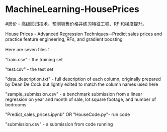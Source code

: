 # MachineLearning-HousePrices
#房价 - 高级回归技术。预测销售价格并练习特征工程、RF 和梯度提升。

House Prices - Advanced Regression Techniques--Predict sales prices and practice feature engineering, RFs, and gradient boosting

Here are seven files：

"train.csv" - the training set

"test.csv" - the test set

"data_description.txt" - full description of each column, originally prepared by Dean De Cock but lightly edited to match the column names used here

"sample_submission.csv" - a benchmark submission from a linear regression on year and month of sale, lot square footage, and number of bedrooms

"Predict_sales_prices.ipynb" OR "HouseCode.py"- run code

"submission.csv" - a  submission from code running
